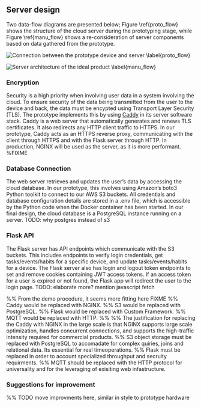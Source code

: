 ## Server design

Two data-flow diagrams are presented below;
Figure \ref{proto_flow} shows the structure of the cloud server during the prototyping stage,
while Figure \ref{manu_flow} shows a re-consideration of server components based on data gathered from the prototype.

![Connection between the prototype device and server \label{proto_flow}](images/prototype_data_flow.png)

![Server architecture of the ideal product \label{manu_flow}](images/data_flow.png)

### Encryption

Security is a high priority when involving user data in a system involving the cloud.
To ensure security of the data being transmitted from the user to the device and back, the data must be encypted using Transport Layer Security (TLS).
The prototype implements this by using
[Caddy](https://caddyserver.com/)
in its server software stack.
Caddy is a web server that automatically generates and renews TLS certificates. It also redirects any HTTP client traffic to HTTPS.
In our prototype, Caddy acts as an HTTPS reverse proxy, communicating with the client through HTTPS and with the Flask server through HTTP.
In production, NGINX will be used as the server, as it is more performant. %FIXME


### Database Connection

The web server retrieves and updates the user’s data by accessing the cloud database.
In our prototype, this involves using Amazon’s boto3 Python toolkit to connect to our AWS S3 buckets.
All credentials and database configuration details are stored in a .env file, which is accessible by the Python code when the Docker container has been started.
In our final design, the cloud database is a PostgreSQL instance running on a server. TODO: why postgres instead of s3

### Flask API

The Flask server has API endpoints which communicate with the S3 buckets.
This includes endpoints to verify login credentials, get tasks/events/habits for a specific device, and update tasks/events/habits for a device.
The Flask server also has login and logout token endpoints to set and remove cookies containing JWT access tokens.
If an access token for a user is expired or not found, the Flask app will redirect the user to the login page. TODO: elaborate more? mention javascript fetch

%% From the demo procedure, it seems more fitting here FIXME
%% Caddy would be replaced with NGINX.
%% S3 would be replaced with PostgreSQL.
%% Flask would be replaced with Custom Framework.
%% MQTT would be replaced with HTTP.
%% 
%% The justification for replacing the Caddy with NGINX in the large scale is that NGINX supports large scale optimization, handles concurrent connections, and supports the high-traffic intensity required for commercial products.
%% S3 object storage must be replaced with PostgreSQL to accomadate for complex quiries, joins and relational data. Its essential for real timeoperations.
%% Flask must be replaced in order to account specialized throughput and secruity requirments. 
%% MQTT should be replaced with the HTTP protocol for universality and for the leveraging of exisiting web infastructure. 

### Suggestions for improvement
%% TODO move improvments here, similar in style to prototype hardware
